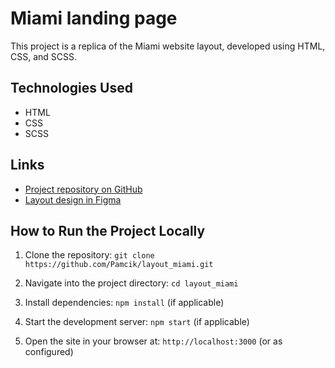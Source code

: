 # Miami landing page

This project is a replica of the Miami website layout, developed using HTML, CSS, and SCSS.

## Technologies Used

- HTML
- CSS
- SCSS

## Links

- [Project repository on GitHub](https://github.com/Pamcik/layout_miami/tree/develop)
- [Layout design in Figma](https://www.figma.com/design/DtkQmQ797hk0nI4KfMi2Uq/BOSE-New-Version?node-id=6703-108&t=iilnDgmOM21hB3Gf-0)

## How to Run the Project Locally

1. Clone the repository:
   `git clone https://github.com/Pamcik/layout_miami.git`

2. Navigate into the project directory:
   `cd layout_miami`

3. Install dependencies:
   `npm install` (if applicable)

4. Start the development server:
   `npm start` (if applicable)

5. Open the site in your browser at: `http://localhost:3000` (or as configured)


